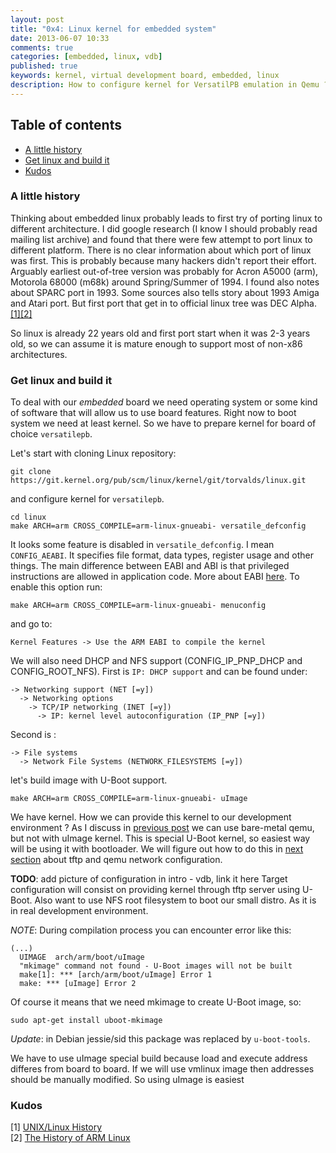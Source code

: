 ```yaml
---
layout: post
title: "0x4: Linux kernel for embedded system"
date: 2013-06-07 10:33
comments: true
categories: [embedded, linux, vdb]
published: true
keywords: kernel, virtual development board, embedded, linux
description: How to configure kernel for VersatilPB emulation in Qemu ?
---
```

## Table of contents ##

* [A little history](/2013/06/07/linux-kernel-for-embedded-system/#a-little-history)
* [Get linux and build it](/2013/06/07/linux-kernel-for-embedded-system/#get-linux-and-build-it)
* [Kudos](/2013/06/07/linux-kernel-for-embedded-system/#kudos)

<a id="a-little-history"></a>
### A little history ###
Thinking about embedded linux probably leads to  first try of porting linux to 
different architecture. I did google research (I know I should probably read 
mailing list archive) and found that there were few attempt to port linux to 
different platform. There is no clear information about which port of linux was 
first. This is probably because many hackers didn't report their effort. Arguably 
earliest out-of-tree version was probably for Acron A5000 (arm), Motorola 68000 
(m68k) around Spring/Summer of 1994. I found also notes about SPARC port in 
1993. Some sources also tells story about 1993 Amiga and Atari port. But first 
port that get in to official linux tree was DEC Alpha.[[1]](http://digital-domain.net/lug/unix-linux-history.html)[[2]](http://www.arm.linux.org.uk/docs/history.php)

So linux is already 22 years old and first port start when it was 2-3 years old, 
so we can assume it is mature enough to support most of non-x86 architectures.

<a id="get-linux-and-build-it"></a>
### Get linux and build it ###

To deal with our _embedded_ board we need operating system or some kind of 
software that will allow us to use board features. Right now to boot system we 
need at least kernel. So we have to prepare kernel for board of choice 
`versatilepb`.

Let's start with cloning Linux repository:
```
git clone https://git.kernel.org/pub/scm/linux/kernel/git/torvalds/linux.git
```
and configure kernel for `versatilepb`.
```
cd linux
make ARCH=arm CROSS_COMPILE=arm-linux-gnueabi- versatile_defconfig
```

It looks some feature is disabled in `versatile_defconfig`. I mean 
`CONFIG_AEABI`. It specifies file format, data types, register usage and other 
things. The main difference between EABI and ABI is that privileged instructions 
are allowed in application code. More about EABI 
[here](http://en.wikipedia.org/wiki/Application_binary_interface#EABI).
To enable this option run:
```
make ARCH=arm CROSS_COMPILE=arm-linux-gnueabi- menuconfig
```
and go to:
```
Kernel Features -> Use the ARM EABI to compile the kernel
```
We will also need DHCP and NFS support (CONFIG_IP_PNP_DHCP and CONFIG_ROOT_NFS).
First is `IP: DHCP support` and can be found under:
```
-> Networking support (NET [=y])
  -> Networking options
    -> TCP/IP networking (INET [=y])
      -> IP: kernel level autoconfiguration (IP_PNP [=y])
```
Second is :
```
-> File systems
  -> Network File Systems (NETWORK_FILESYSTEMS [=y])  
```
let's build image with U-Boot support.
```
make ARCH=arm CROSS_COMPILE=arm-linux-gnueabi- uImage
```
We have kernel. How we can provide this kernel to our development environment ?
As I discuss in [previous post](/2013/06/07/embedded-board-bootloader) we 
can use bare-metal qemu, but not with uImage kernel. This is special U-Boot 
kernel, so easiest way will be using it with bootloader. We will figure out how
to do this in [next section](/2013/06/07/qemu-network-configuration-and-tftp-for-virtual-development-board)
about tftp and qemu network configuration.

__TODO__: add picture of configuration in intro - vdb, link it here
Target configuration will consist on providing kernel through tftp server using U-Boot. Also 
want to use NFS root filesystem to boot our small distro. As it is in real 
development environment.

_NOTE_: During compilation process you can encounter error like this:
```
(...)
  UIMAGE  arch/arm/boot/uImage
  "mkimage" command not found - U-Boot images will not be built
  make[1]: *** [arch/arm/boot/uImage] Error 1
  make: *** [uImage] Error 2
```
Of course it means that we need mkimage to create U-Boot image, so:
```
sudo apt-get install uboot-mkimage
```
_Update_: in Debian jessie/sid this package was replaced by `u-boot-tools`.

We have to use uImage special build because load and execute address differes 
from board to board. If we will use vmlinux image then addresses should be 
manually modified. So using uImage is easiest

<a id="kudos"></a>
### Kudos ###
[1] [UNIX/Linux History](http://digital-domain.net/lug/unix-linux-history.html)</br>
[2] [The History of ARM Linux](http://www.arm.linux.org.uk/docs/history.php)

